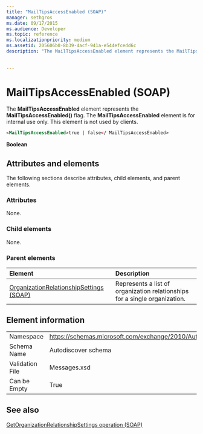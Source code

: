 ```yaml
---
title: "MailTipsAccessEnabled (SOAP)"
manager: sethgros
ms.date: 09/17/2015
ms.audience: Developer
ms.topic: reference
ms.localizationpriority: medium
ms.assetid: 205606b0-8b39-4acf-941a-e544efcedd6c
description: "The MailTipsAccessEnabled element represents the MailTipsAccessEnabled() flag. The MailTipsAccessEnabled element is for internal use only. This element is not used by clients."
 
 
---
```


# MailTipsAccessEnabled (SOAP)

The **MailTipsAccessEnabled** element represents the **MailTipsAccessEnabled()** flag. The **MailTipsAccessEnabled** element is for internal use only. This element is not used by clients. 
  
```XML
<MailTipsAccessEnabled>true | false</ MailTipsAccessEnabled>
```

 **Boolean**
## Attributes and elements

The following sections describe attributes, child elements, and parent elements.
  
### Attributes

None.
  
### Child elements

None.
  
### Parent elements

|**Element**|**Description**|
|:-----|:-----|
|[OrganizationRelationshipSettings (SOAP)](organizationrelationshipsettings-soap.md) <br/> |Represents a list of organization relationships for a single organization.  <br/> |
   
## Element information

|||
|:-----|:-----|
|Namespace  <br/> |https://schemas.microsoft.com/exchange/2010/Autodiscover  <br/> |
|Schema Name  <br/> |Autodiscover schema  <br/> |
|Validation File  <br/> |Messages.xsd  <br/> |
|Can be Empty  <br/> |True  <br/> |
   
## See also



[GetOrganizationRelationshipSettings operation (SOAP)](getorganizationrelationshipsettings-operation-soap.md)

